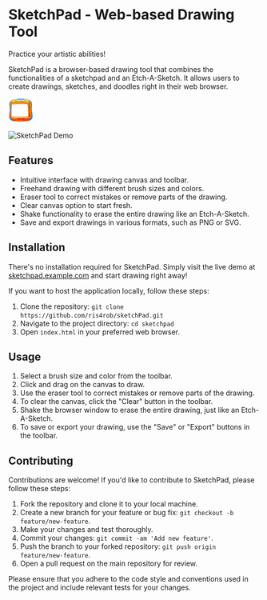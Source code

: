 # SketchPad - Web-based Drawing Tool

Practice your artistic abilities!

SketchPad is a browser-based drawing tool that combines the functionalities of a sketchpad and an Etch-A-Sketch. It allows users to create drawings, sketches, and doodles right in their web browser.

<img src="/assets/sketchpadBackgroundComplete.png" width="50px" height="50px">

![SketchPad Demo](demo.gif)

## Features

- Intuitive interface with drawing canvas and toolbar.
- Freehand drawing with different brush sizes and colors.
- Eraser tool to correct mistakes or remove parts of the drawing.
- Clear canvas option to start fresh.
- Shake functionality to erase the entire drawing like an Etch-A-Sketch.
- Save and export drawings in various formats, such as PNG or SVG.

## Installation

There's no installation required for SketchPad. Simply visit the live demo at [sketchpad.example.com](https://sketchpad.example.com) and start drawing right away!

If you want to host the application locally, follow these steps:

1. Clone the repository: `git clone https://github.com/ris4rob/sketchPad.git`
2. Navigate to the project directory: `cd sketchpad`
3. Open `index.html` in your preferred web browser.

## Usage

1. Select a brush size and color from the toolbar.
2. Click and drag on the canvas to draw.
3. Use the eraser tool to correct mistakes or remove parts of the drawing.
4. To clear the canvas, click the "Clear" button in the toolbar.
5. Shake the browser window to erase the entire drawing, just like an Etch-A-Sketch.
6. To save or export your drawing, use the "Save" or "Export" buttons in the toolbar.

## Contributing

Contributions are welcome! If you'd like to contribute to SketchPad, please follow these steps:

1. Fork the repository and clone it to your local machine.
2. Create a new branch for your feature or bug fix: `git checkout -b feature/new-feature`.
3. Make your changes and test thoroughly.
4. Commit your changes: `git commit -am 'Add new feature'`.
5. Push the branch to your forked repository: `git push origin feature/new-feature`.
6. Open a pull request on the main repository for review.

Please ensure that you adhere to the code style and conventions used in the project and include relevant tests for your changes.
